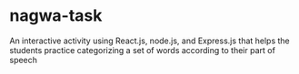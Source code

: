 # nagwa-task
An interactive activity using React.js, node.js, and Express.js that helps the students practice categorizing a set of words according to their part of speech
